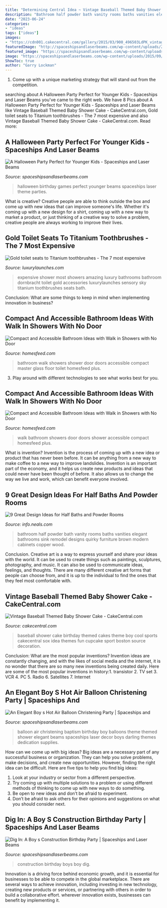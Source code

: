 ```yaml
---
title: "Determining Central Idea ~ Vintage Baseball Themed Baby Shower Cake"
description: "Bathroom half powder bath vanity rooms baths vanities elegant bathrooms sink remodel designs quirky furniture brown modern cabinets copper wood"
date: "2023-06-24"
categories:
- "ideas"
tags: ["ideas"]
images:
- "https://cdn001.cakecentral.com/gallery/2015/03/900_496503LdPK_vintage-baseball-themed-baby-shower-cake.jpg"
featuredImage: "http://spaceshipsandlaserbeams.com/wp-content/uploads/2015/09/boys-construction-birthday-party-ideas.jpg"
featured_image: "https://spaceshipsandlaserbeams.com/wp-content/uploads/2015/09/halloween-party-ideas-kids-009.jpg"
image: "https://spaceshipsandlaserbeams.com/wp-content/uploads/2015/09/halloween-party-ideas-kids-009.jpg"
ShowToc: true
author: "Garry Lockman"
---
```



1. Come up with a unique marketing strategy that will stand out from the competition.

	

		
searching about A Halloween Party Perfect for Younger Kids - Spaceships and Laser Beams you've came to the right web. We have 8 Pics about A Halloween Party Perfect for Younger Kids - Spaceships and Laser Beams like Vintage Baseball Themed Baby Shower Cake - CakeCentral.com, Gold toilet seats to Titanium toothbrushes - The 7 most expensive and also Vintage Baseball Themed Baby Shower Cake - CakeCentral.com. Read more:
		
    
## A Halloween Party Perfect For Younger Kids - Spaceships And Laser Beams

<img loading=lazy src="https://spaceshipsandlaserbeams.com/wp-content/uploads/2015/09/halloween-party-ideas-kids-009.jpg" onerror="this.onerror=null;this.src='https://tse4.mm.bing.net/th?id=OIP.b2twm2jyoNUdGBuhoEZP_AHaLH&amp;pid=15.1';" alt="A Halloween Party Perfect for Younger Kids - Spaceships and Laser Beams">

_Source: spaceshipsandlaserbeams.com_

>halloween birthday games perfect younger beams spaceships laser theme parties. 

	

What is creative?
Creative people are able to think outside the box and come up with new ideas that can improve someone's life. Whether it's coming up with a new design for a shirt, coming up with a new way to market a product, or just thinking of a creative way to solve a problem, creative people are always working to improve their lives.

    
## Gold Toilet Seats To Titanium Toothbrushes - The 7 Most Expensive

<img loading=lazy src="http://luxurylaunches.com/wp-content/uploads/2016/05/most-expensive-Shower.jpg" onerror="this.onerror=null;this.src='https://tse4.mm.bing.net/th?id=OIP.Eo9jeSSahmGQYjERzAGqVwHaFK&amp;pid=15.1';" alt="Gold toilet seats to Titanium toothbrushes - The 7 most expensive">

_Source: luxurylaunches.com_

>expensive shower most showers amazing luxury bathrooms bathroom dornbracht toilet gold accessories luxurylaunches sensory sky titanium toothbrushes seats bath. 

	

Conclusion: What are some things to keep in mind when implementing innovation in business?
 

    
## Compact And Accessible Bathroom Ideas With Walk In Showers With No Door

<img loading=lazy src="https://homesfeed.com/wp-content/uploads/2015/07/walk-in-showers-no-doors-for-master-bathroom-with-glass-wall-plus-shower-and-attractive-wall-plus-bathroom-floor-and-toilet-with-mirror.jpg" onerror="this.onerror=null;this.src='https://tse4.mm.bing.net/th?id=OIP.tDsNeyPgRlwDZsobbcVWBwHaJ4&amp;pid=15.1';" alt="Compact and Accessible Bathroom Ideas with Walk in Showers with No Door">

_Source: homesfeed.com_

>bathroom walk showers shower door doors accessible compact master glass floor toilet homesfeed plus. 

	

3. Play around with different technologies to see what works best for you. 

    
## Compact And Accessible Bathroom Ideas With Walk In Showers With No Door

<img loading=lazy src="https://homesfeed.com/wp-content/uploads/2015/07/electrifying-walk-in-showers-no-doors-with-awesome-tile-wall-plus-modern-light-fixture-plus-towel-holder-and-toilet.jpg" onerror="this.onerror=null;this.src='https://tse4.mm.bing.net/th?id=OIP.xndIIFnX6BV9s_DH4MAqrQHaJ4&amp;pid=15.1';" alt="Compact and Accessible Bathroom Ideas with Walk in Showers with No Door">

_Source: homesfeed.com_

>walk bathroom showers door doors shower accessible compact homesfeed plus. 

	

What is invention?
Invention is the process of coming up with a new idea or product that has never been before. It can be anything from a new way to make coffee to a new way to improve landslides. 
Invention is an important part of the economy, and it helps us create new products and ideas that could never have been thought of before. It also allows us to change the way we live and work, which can benefit everyone involved.

    
## 9 Great Design Ideas For Half Baths And Powder Rooms

<img loading=lazy src="http://cdn2.hubspot.net/hub/188145/file-28931944-jpg/images/half_bath_vanity.jpg" onerror="this.onerror=null;this.src='https://tse2.mm.bing.net/th?id=OIP.TlDF1Jbv1ddLW-SNyUUb2QHaLI&amp;pid=15.1';" alt="9 Great Design Ideas for Half Baths and Powder Rooms">

_Source: info.neals.com_

>bathroom half powder bath vanity rooms baths vanities elegant bathrooms sink remodel designs quirky furniture brown modern cabinets copper wood. 

	

Conclusion.
Creative art is a way to express yourself and share your ideas with the world. It can be used to create things such as paintings, sculptures, photography, and music. It can also be used to communicate ideas, feelings, and thoughts. There are many different creative art forms that people can choose from, and it is up to the individual to find the ones that they feel most comfortable with.

    
## Vintage Baseball Themed Baby Shower Cake - CakeCentral.com

<img loading=lazy src="https://cdn001.cakecentral.com/gallery/2015/03/900_496503LdPK_vintage-baseball-themed-baby-shower-cake.jpg" onerror="this.onerror=null;this.src='https://tse2.mm.bing.net/th?id=OIP.dU5SLq9xPDmPh6gzrRVO7QHaJ4&amp;pid=15.1';" alt="Vintage Baseball Themed Baby Shower Cake - CakeCentral.com">

_Source: cakecentral.com_

>baseball shower cake birthday themed cakes theme boy cool sports cakecentral sox idea themes fun cupcake sport boston source decoration. 

	

Conclusion: What are the most popular inventions?
Invention ideas are constantly changing, and with the likes of social media and the internet, it is no wonder that there are so many new inventions being created daily. Here are some of the most popular inventions in history:1. transistor 2. TV set 3. VCR 4. PC 5. Radio 6. Satellites 7. Internet 
    
## An Elegant Boy S Hot Air Balloon Christening Party | Spaceships And

<img loading=lazy src="http://spaceshipsandlaserbeams.com/wp-content/uploads/2015/09/hot-air-balloon-baptism-birthday-party-ideas.jpg" onerror="this.onerror=null;this.src='https://tse3.mm.bing.net/th?id=OIP.NySdEvvy0tkptB6nB7vZpQHaLH&amp;pid=15.1';" alt="An Elegant Boy s Hot Air Balloon Christening Party | Spaceships and">

_Source: spaceshipsandlaserbeams.com_

>balloon air christening baptism birthday boy balloons theme themed shower elegant beams spaceships laser decor boys darling themes dedication supplies. 

	

How can we come up with big ideas?
Big ideas are a necessary part of any successful business or organization. They can help you solve problems, make decisions, and create new opportunities. However, finding the right idea can be difficult. Here are five tips to help you find big ideas:
1. Look at your industry or sector from a different perspective.
2. Try coming up with multiple solutions to a problem or using different methods of thinking to come up with new ways to do something.
3. Be open to new ideas and don’t be afraid to experiment.
4. Don’t be afraid to ask others for their opinions and suggestions on what you should consider next.

    
## Dig In: A Boy S Construction Birthday Party | Spaceships And Laser Beams

<img loading=lazy src="http://spaceshipsandlaserbeams.com/wp-content/uploads/2015/09/boys-construction-birthday-party-ideas.jpg" onerror="this.onerror=null;this.src='https://tse3.mm.bing.net/th?id=OIP.oRnPw4hMS-rfMJd0ffk8OQHaLH&amp;pid=15.1';" alt="Dig In: A Boy s Construction Birthday Party | Spaceships and Laser Beams">

_Source: spaceshipsandlaserbeams.com_

>construction birthday boys boy dig. 

	

Innovation is a driving force behind economic growth, and it is essential for businesses to be able to compete in the global marketplace. There are several ways to achieve innovation, including investing in new technology, creating new products or services, or partnering with others in order to build a collaborative effort. wherever innovation exists, businesses can benefit by implementing it.

